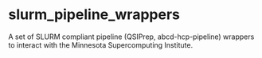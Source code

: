 # slurm_pipeline_wrappers
A set of SLURM compliant pipeline (QSIPrep, abcd-hcp-pipeline) wrappers to interact with the Minnesota Supercomputing Institute.
